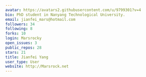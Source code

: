 ```yaml
---
avatar: https://avatars2.githubusercontent.com/u/9799301?v=4
bio: PhD student in Nanyang Technological University.
email: jianfei_mars@hotmail.com
followers: 34
following: 8
forks: 10
login: Marsrocky
open_issues: 3
public_repos: 28
stars: 21
title: Jianfei Yang
user_type: User
website: http://Marsrock.net
---
```

